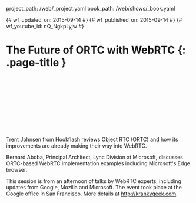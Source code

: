 project_path: /web/_project.yaml
book_path: /web/shows/_book.yaml

{# wf_updated_on: 2015-09-14 #}
{# wf_published_on: 2015-09-14 #}
{# wf_youtube_id: nQ_NgkpLyjw #}

# The Future of ORTC with WebRTC {: .page-title }


<div class="video-wrapper">
  <iframe class="devsite-embedded-youtube-video" data-video-id="nQ_NgkpLyjw"
          data-autohide="1" data-showinfo="0" frameborder="0" allowfullscreen>
  </iframe>
</div>

Trent Johnsen from Hookflash reviews Object RTC (ORTC) and how its improvements are already making their way into WebRTC.

Bernard Aboba, Principal Architect, Lync Division at Microsoft, discusses ORTC-based WebRTC implementation examples including Microsoft's Edge browser.

This session is from an afternoon of talks by WebRTC experts, including updates from Google, Mozilla and Microsoft. The event took place at the Google office in San Francisco. More details at http://krankygeek.com.
